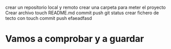 crear un repositorio local y remoto
crear una carpeta para meter el proyecto
 Crear archivo touch README.md
 commit
 push
git status
  crear fichero de tecto con touch
  commit
  push
  efaeadfasd
# Vamos a comprobar y a guardar
